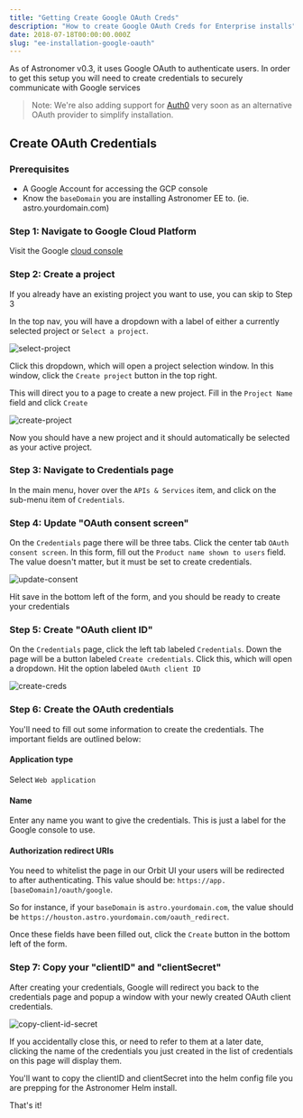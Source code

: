 ```yaml
---
title: "Getting Create Google OAuth Creds"
description: "How to create Google OAuth Creds for Enterprise installs"
date: 2018-07-18T00:00:00.000Z
slug: "ee-installation-google-oauth"
---
```


As of Astronomer v0.3, it uses Google OAuth to authenticate users. In order to get this setup you will need to create credentials to securely communicate with Google services

> Note: We're also adding support for [Auth0](https://auth0.com/) very soon as an alternative OAuth provider to simplify installation.

## Create OAuth Credentials

### Prerequisites

- A Google Account for accessing the GCP console
- Know the `baseDomain` you are installing Astronomer EE to.  (ie. astro.yourdomain.com)

### Step 1: Navigate to Google Cloud Platform

Visit the Google [cloud console](https://console.cloud.google.com/)

### Step 2: Create a project

If you already have an existing project you want to use, you can skip to Step 3

In the top nav, you will have a dropdown with a label of either a currently selected project or `Select a project`.

![select-project](https://assets.astronomer.io/website/img/guides/google-oauth-creds/select-project.png)

Click this dropdown, which will open a project selection window.  In this window, click the `Create project` button in the top right.

This will direct you to a page to create a new project.  Fill in the `Project Name` field and click `Create`

![create-project](https://assets.astronomer.io/website/img/guides/google-oauth-creds/create-project.png)

Now you should have a new project and it should automatically be selected as your active project.

### Step 3: Navigate to Credentials page

In the main menu, hover over the `APIs & Services` item, and click on the sub-menu item of `Credentials`.

### Step 4: Update "OAuth consent screen"

On the `Credentials` page there will be three tabs.  Click the center tab `OAuth consent screen`.  In this form, fill out the `Product name shown to users` field.  The value doesn't matter, but it must be set to create credentials.

![update-consent](https://assets.astronomer.io/website/img/guides/google-oauth-creds/update-consent.png)

Hit save in the bottom left of the form, and you should be ready to create your credentials

### Step 5: Create "OAuth client ID"

On the `Credentials` page, click the left tab labeled `Credentials`.  Down the page will be a button labeled `Create credentials`.  Click this, which will open a dropdown.  Hit the option labeled `OAuth client ID`

![create-creds](https://assets.astronomer.io/website/img/guides/google-oauth-creds/create-creds.png)

### Step 6: Create the OAuth credentials

You'll need to fill out some information to create the credentials. The important fields are outlined below:

#### Application type

Select `Web application`

#### Name

Enter any name you want to give the credentials.  This is just a label for the Google console to use.

#### Authorization redirect URIs

You need to whitelist the page in our Orbit UI your users will be redirected to after authenticating.  This value should be: `https://app.[baseDomain]/oauth/google`.

So for instance, if your `baseDomain` is `astro.yourdomain.com`, the value should be `https://houston.astro.yourdomain.com/oauth_redirect`.

Once these fields have been filled out, click the `Create` button in the bottom left of the form.

### Step 7: Copy your "clientID" and "clientSecret"

After creating your credentials, Google will redirect you back to the credentials page and popup a window with your newly created OAuth client credentials.

![copy-client-id-secret](https://assets.astronomer.io/website/img/guides/google-oauth-creds/copy-client-id-secret.png)

If you accidentally close this, or need to refer to them at a later date, clicking the name of the credentials you just created in the list of credentials on this page will display them.

You'll want to copy the clientID and clientSecret into the helm config file you are prepping for the Astronomer Helm install.

That's it!
